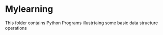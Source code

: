 # Mylearning
This folder contains Python Programs illustrtaing some basic data structure operations
